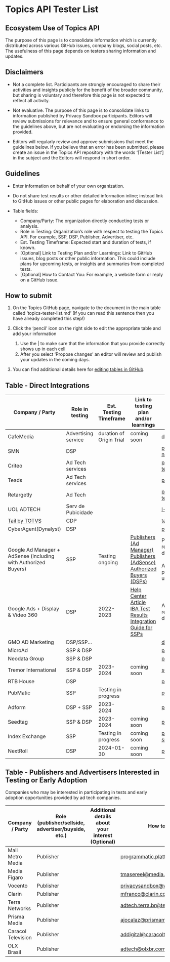 # Topics API Tester List

## Ecosystem Use of Topics API

The purpose of this page is to consolidate information which is currently distributed across various GitHub issues, company blogs, social posts, etc.
The usefulness of this page depends on testers sharing information and updates.

## Disclaimers

- Not a complete list. Participants are strongly encouraged to share their activities and insights publicly for the benefit of the broader community, but sharing is voluntary and therefore this page is not expected to reflect all activity.

- Not evaluative. The purpose of this page is to consolidate links to information published by Privacy Sandbox participants. Editors will review submissions for relevance and to ensure general conformance to the guidelines above, but are not evaluating or endorsing the information provided.

- Editors will regularly review and approve submissions that meet the guidelines below. If you believe that an error has been submitted, please create an issue in the Topics API repository with the words ‘[Tester List’] in the subject and the Editors will respond in short order.

## Guidelines

- Enter information on behalf of your own organization.

- Do not share test results or other detailed information inline; instead link to GitHub issues or other public pages for elaboration and discussion.

- Table fields:
    - Company/Party: The organization directly conducting tests or analysis.
    - Role in Testing: Organization’s role with respect to testing the Topics API. For example, SSP, DSP, Publisher, Advertiser, etc.
    - Est. Testing Timeframe: Expected start and duration of tests, if known.
    - [Optional] Link to Testing Plan and/or Learnings: Link to GitHub issues, blog posts or other public information.  This could include plans for upcoming tests, or insights and summaries from completed tests.
    - [Optional] How to Contact You: For example, a website form or reply on a GitHub issue.

## How to submit

1. On the Topics GitHub page, navigate to the document in the main table called ‘topics-tester-list.md’ (If you can read this sentence then you have already completed this step!)

1. Click the ‘pencil’ icon on the right side to edit the appropriate table and add your information
    1. Use the | to make sure that the information that you provide correctly shows up in each cell
    1. After you select ‘Propose changes’ an editor will review and publish your updates in the coming days.

1. You can find additional details here for [editing tables in GitHub](https://docs.github.com/en/get-started/writing-on-github/working-with-advanced-formatting/organizing-information-with-tables).

## Table - Direct Integrations

| Company / Party | Role in testing | Est. Testing Timeframe | Link to testing plan and/or learnings | How to contact you |
| --------------- | -------------------- | ---------------------- | ------------------------------------- | ------------------ |
| CafeMedia       | Advertising service | duration of Origin Trial | coming soon                           | dmarti@cafemedia.com |
| SMN | DSP | | | privacy-sandbox-testing@so-netmedia.jp |
| Criteo | Ad Tech services | | | privacy-sandbox-testing@criteo.com |
| Teads | Ad Tech services | | | privacysandbox@teads.com |
| Retargetly | Ad Tech | | |  privacy-sandbox-testing@retargetly.com |
| UOL ADTECH | Serv de Pubicidade | | | l-dev-techops@uolinc.com |
| [Tail by TOTVS](https://tail.digital) | CDP | | | tail-integracoes@totvs.com.br |
| CyberAgent(Dynalyst) | DSP | | | privacysandbox@cyberagent.co.jp |
| Google Ad Manager + AdSense (including with Authorized Buyers) | SSP | Testing ongoing | [Publishers (Ad Manager)](https://support.google.com/admanager/answer/12270543?hl=en&ref_topic=12264880) <br>[Publishers (AdSense)](https://support.google.com/adsense/answer/12567752?hl=en) <br>[Authorized Buyers (DSPs)](https://developers.google.com/authorized-buyers/rtb/topics) | Publishers with questions should reach out via their account manager directly, or via our [support channels](https://support.google.com/admanager/?#topic=7505988&utm_source=admanager.google.com&utm_medium=et&utm_campaign=admanager.google.com%2Fintl%2Fen_uk%2Fhome%2F&hl=en). <br><br>Authorized Buyers who’d like to participate in Topics testing can sign up [here](https://docs.google.com/forms/d/e/1FAIpQLSemp0RRcdnaDE7RPyOd7pWmEBxBTOgKT6T5v8SirNoBWgIWAA/viewform) to be included. |
| Google Ads + Display & Video 360| DSP | 2022-2023 | [Help Center Article](https://support.google.com/google-ads/answer/13627093?hl=en&ref_topic=13627218&sjid=16039190573195292133-NA) <br>[IBA Test Results](https://github.com/google/ads-privacy/blob/master/Testing%20IBA%20with%20Privacy%20Preserving%20Signals.pdf) <br>[Integration Guide for SSPs](https://developers.google.com/display-video/topics-api/ssp-guide) | Advertisers with questions can reach out via their account manager directly, or via this [form](https://docs.google.com/forms/d/1es8wVNYKD2PStYzE8atqZv4OJr3tuavWNMkmVcWRFQI/viewform?ts=63570235&edit_requested=true). |
| GMO AD Marketing | DSP/SSP... | | | dev-privacysandbox@gmo-am.jp |
| MicroAd | SSP & DSP | | | privacysandbox@microad.co.jp |
| Neodata Group | SSP & DSP | | | privacysandbox@neodatagroup.com |
| Tremor International | SSP & DSP| 2023-2024 | coming soon | subhag.oak@amobee.com |
| RTB House | DSP| | | privacysandbox@rtbhouse.com |
| PubMatic | SSP| Testing in progress | | privacysandbox@pubmatic.com |
| Adform | DSP + SSP | 2023-2024 | | privacysandbox@adform.com | 
| Seedtag | SSP & DSP| 2023-2024 | coming soon | privacysandbox@seedtag.com |
| Index Exchange |	SSP	| Testing in progress	|coming soon|	privacy-sandbox-support@indexexchange.com |
| NextRoll | DSP | 2024-01-30 | coming soon | privacysandbox@nextroll.com |


## Table - Publishers and Advertisers Interested in Testing or Early Adoption
Companies who may be interested in participating in tests and early adoption opportunities provided by ad tech companies.

| Company / Party | Role (publisher/sellside, advertiser/buyside, etc.) | Additional details about your interest (Optional) | How to contact you |
| --------------- | --------------------------------------------------- | ------------------------------------------------- | ------------------ |
| Mail Metro Media | Publisher | | programmatic.platforms@assocnews.co.uk |
| Media Figaro | Publisher | | tmasereel@media.figaro.fr |
| Vocento | Publisher | | privacysandbox@vocento.com |
| Clarin | Publisher | | mfranco@clarin.com |
| Terra Networks | Publisher | | adtech.terra.br@telefonica.com |
| Prisma Media | Publisher | | ajocalaz@prismamedia.com |
| Caracol Television | Publisher | | addigital@caracoltv.com.co |
| OLX Brasil | Publisher | | adtech@olxbr.com |

